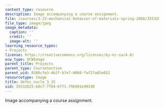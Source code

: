 ```yaml
---
content_type: resource
description: Image accompanying a course assignment.
file: /courses/3-22-mechanical-behavior-of-materials-spring-2008/35532625b8c77f84bf7179b981e90330_defec_nucle_3_15.jpg
file_type: image/jpeg
image_metadata:
  caption: ''
  credit: ''
  image-alt: ''
learning_resource_types:
- Projects
license: https://creativecommons.org/licenses/by-nc-sa/4.0/
ocw_type: OCWImage
parent_title: Projects
parent_type: CourseSection
parent_uid: 8388cfe3-4b2f-b7e7-0060-faf27a65e652
resourcetype: Image
title: defec_nucle_3_15
uid: 35532625-b8c7-7f84-bf71-79b981e90330
---
```

Image accompanying a course assignment.